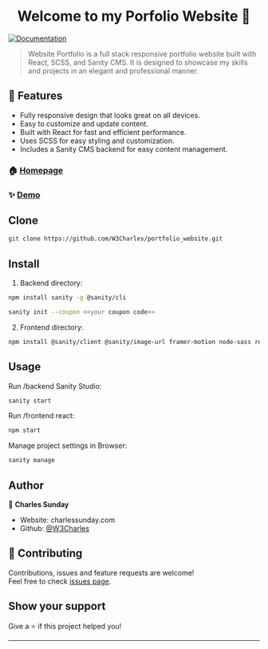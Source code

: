 <h1 align="center">Welcome to my Porfolio Website 👋</h1>
<p>
  <a href="https://github.com/W3Charles/portfolio_website/blob/main/README.md" target="_blank">
    <img alt="Documentation" src="https://img.shields.io/badge/documentation-yes-brightgreen.svg" />
  </a>
</p>

> Website Portfolio is a full stack responsive portfolio website built with React, SCSS, and Sanity CMS. It is designed to showcase my skills and projects in an elegant and professional manner.

## 🚀 Features

- Fully responsive design that looks great on all devices.
- Easy to customize and update content.
- Built with React for fast and efficient performance.
- Uses SCSS for easy styling and customization.
- Includes a Sanity CMS backend for easy content management.

### 🏠 [Homepage](https://github.com/W3Charles/portfolio_website)

### ✨ [Demo](https://charlessunday.com)

## Clone

```sh
git clone https://github.com/W3Charles/portfolio_website.git
```


## Install

1. Backend directory:

```sh
npm install sanity -g @sanity/cli
```

```sh
sanity init --coupon <<your coupon code>>
```

2. Frontend directory:

```sh
npm install @sanity/client @sanity/image-url framer-motion node-sass react-icons
```

## Usage
Run /backend Sanity Studio:
```sh
sanity start
```
Run /frontend react:
```sh
npm start
```
Manage project settings in Browser:
```sh
sanity manage
```

## Author

👤 **Charles Sunday**

* Website: charlessunday.com
* Github: [@W3Charles](https://github.com/W3Charles)

## 🤝 Contributing

Contributions, issues and feature requests are welcome!<br />Feel free to check [issues page](https://github.com/W3Charles/portfolio_website/issues). 

## Show your support

Give a ⭐️ if this project helped you!

***
